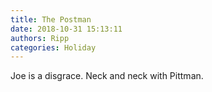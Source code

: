 ```yaml
---
title: The Postman
date: 2018-10-31 15:13:11
authors: Ripp
categories: Holiday
---
```


 Joe is a disgrace. Neck and neck with Pittman.